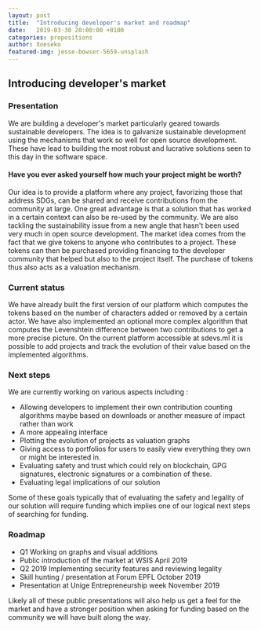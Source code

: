 ```yaml
---
layout: post
title:  "Introducing developer's market and roadmap"
date:   2019-03-30 20:00:00 +0100
categories: propositions
author: Xoeseko
featured-img: jesse-bowser-5659-unsplash
---
```

## Introducing developer's market

### Presentation
We are building a developer's market particularly geared towards sustainable developers. The idea is to galvanize sustainable development using the mechanisms that work so well for open source development. These have lead to building the most robust and lucrative solutions seen to this day in the software space.

#### Have you ever asked yourself how much your project might be worth?
Our idea is to provide a platform where any project, favorizing those that address SDGs, can be shared and receive contributions from the community at large. One great advantage is that a solution that has worked in a certain context can also be re-used by the community. We are also tackling the sustainability issue from a new angle that hasn't been used very much in open source development.  The market idea comes from the fact that we give tokens to anyone who contributes to a project. These tokens can then be purchased providing financing to the developer community that helped but also to the project itself. The purchase of tokens thus also acts as a valuation mechanism.

### Current status
We have already built the first version of our platform which computes the tokens based on the number of characters added or removed by a certain actor. We have also implemented an optional more complex algorithm that computes the Levenshtein difference between two contributions to get a more precise picture. On the current platform accessible at sdevs.ml it is possible to add projects and track the evolution of their value based on the implemented algorithms.

### Next steps

We are currently working on various aspects including :
 - Allowing developers to implement their own contribution counting algorithms maybe based on downloads or another measure of impact rather than work
 - A more appealing interface
 - Plotting the evolution of projects as valuation graphs
 - Giving access to portfolios for users to easily view everything they own or might be interested in.
 - Evaluating safety and trust which could rely on blockchain, GPG signatures, electronic signatures or a combination of these.
 - Evaluating legal implications of our solution

 Some of these goals typically that of evaluating the safety and legality of our solution will require funding which implies one of our logical next steps of searching for funding.

### Roadmap

 - Q1 Working on graphs and visual additions
 - Public introduction of the market at WSIS April 2019
 - Q2 2019 Implementing security features and reviewing legality
 - Skill hunting / presentation at Forum EPFL October 2019
 - Presentation at Unige Entrepreneurship week November 2019

Likely all of these public presentations will also help us get a feel for the market and have a stronger position when asking for funding based on the community we will have built along the way.
